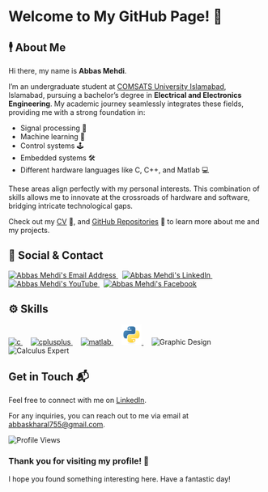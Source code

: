 # Welcome to My GitHub Page! 👋


## 🕴️ About Me
Hi there, my name is **Abbas Mehdi**.

I’m an undergraduate student at [COMSATS University Islamabad](https://www.comsats.edu.pk/), Islamabad, pursuing a bachelor’s degree in **Electrical and Electronics Engineering**. My academic journey seamlessly integrates these fields, providing me with a strong foundation in:

- Signal processing 📡
- Machine learning 🤖
- Control systems 🕹️
- Embedded systems 🛠️
- Different hardware languages like C, C++, and Matlab 💻

These areas align perfectly with my personal interests. This combination of skills allows me to innovate at the crossroads of hardware and software, bridging intricate technological gaps.

Check out my [CV](https://drive.google.com/file/d/10C6za41N0XYGe5sKGo0pf-WXnbqpaUjq/view?usp=sharing) 📄, and [GitHub Repositories](https://github.com/abbasmehde?tab=repositories) 📂 to learn more about me and my projects.




## 📨 Social & Contact

<div align="left">
  <a href="mailto:abbaskharal755@gmail.com" target="_blank" rel="noreferrer"> <img alt="Abbas Mehdi's Email Address" src="https://img.shields.io/badge/Email-D14836?style=for-the-badge&logo=gmail&logoColor=white" /> </a>
  &nbsp;
  <a href="https://www.linkedin.com/in/abbas-mehdi-512017278/" target="_blank" rel="noreferrer"> <img alt="Abbas Mehdi's LinkedIn" src="https://img.shields.io/badge/LinkedIn-0077B5?style=for-the-badge&logo=linkedin&logoColor=white" /> </a>
  &nbsp;
  <a href="https://www.youtube.com/channel/UCYtMOueqZRcte5TOVxnLbig" target="_blank" rel="noreferrer"> <img alt="Abbas Mehdi's YouTube" src="https://img.shields.io/badge/YouTube-FF0000?style=for-the-badge&logo=youtube&logoColor=white" /> </a>
  &nbsp;
  <a href="https://www.facebook.com/abbas.mehdi.kharal.1214" target="_blank" rel="noreferrer"> <img alt="Abbas Mehdi's Facebook" src="https://img.shields.io/badge/Facebook-1877F2?style=for-the-badge&logo=facebook&logoColor=white" /> </a>
</div>


## ⚙ Skills

<div align="left">
  <a href="https://www.cprogramming.com" target="_blank" rel="noreferrer"> <img src="https://raw.githubusercontent.com/arasgungore/arasgungore/main/icons/c.svg" alt="c" width="40" height="40" /> </a>
  &nbsp; &nbsp;
  <a href="https://www.cplusplus.com" target="_blank" rel="noreferrer"> <img src="https://raw.githubusercontent.com/arasgungore/arasgungore/main/icons/cplusplus.svg" alt="cplusplus" width="40" height="40" /> </a>
  &nbsp; &nbsp;
  <a href="https://www.mathworks.com" target="_blank" rel="noreferrer"> <img src="https://raw.githubusercontent.com/arasgungore/arasgungore/main/icons/matlab.svg" alt="matlab" width="40" height="40" /> </a>
  &nbsp; &nbsp;
  <a href="https://www.python.org" target="_blank" rel="noreferrer"> <img src="https://raw.githubusercontent.com/devicons/devicon/master/icons/python/python-original.svg" alt="python" width="40" height="40" /> </a>
  &nbsp; &nbsp;
  <img src="https://img.shields.io/badge/Graphic%20Design-FF69B4?style=for-the-badge" alt="Graphic Design" />
  &nbsp; &nbsp;
  <img src="https://img.shields.io/badge/Calculus%20Expert-800000?style=for-the-badge" alt="Calculus Expert" />
</div>

## Get in Touch 📬

Feel free to connect with me on [LinkedIn](https://www.linkedin.com/in/abbas-mehdi-512017278/).

For any inquiries, you can reach out to me via email at [abbaskharal755@gmail.com](mailto:abbaskharal755@gmail.com).

![Profile Views](https://komarev.com/ghpvc/?username=abbasmehde&color=orange)

### Thank you for visiting my profile! 🌟

I hope you found something interesting here. Have a fantastic day!

